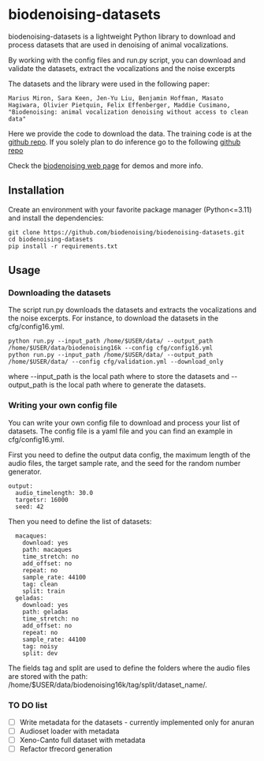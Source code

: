 # biodenoising-datasets
biodenoising-datasets is a lightweight Python library to download and process datasets that are used in denoising of animal vocalizations. 

By working with the config files and run.py script, you can download and validate the datasets, extract the vocalizations and the noise excerpts

The datasets and the library were used in the following paper:

```Marius Miron, Sara Keen, Jen-Yu Liu, Benjamin Hoffman, Masato Hagiwara, Olivier Pietquin, Felix Effenberger, Maddie Cusimano, "Biodenoising: animal vocalization denoising without access to clean data"```

Here we provide the code to download the data. The training code is at the [github repo](https://github.com/earthspecies/biodenoising). If you solely plan to do inference go to the following [github repo](https://github.com/earthspecies/biodenoising-inference)

Check the [biodenoising web page](https://mariusmiron.com/research/biodenoising) for demos and more info.

## Installation
Create an environment with your favorite package manager (Python<=3.11) and install the dependencies:

```
git clone https://github.com/biodenoising/biodenoising-datasets.git
cd biodenoising-datasets
pip install -r requirements.txt
```

## Usage

### Downloading the datasets

The script run.py downloads the datasets and extracts the vocalizations and the noise excerpts. For instance, to download the datasets in the cfg/config16.yml. 

```
python run.py --input_path /home/$USER/data/ --output_path /home/$USER/data/biodenoising16k --config cfg/config16.yml
python run.py --input_path /home/$USER/data/ --output_path /home/$USER/data/ --config cfg/validation.yml --download_only
```

where --input_path is the local path where to store the datasets and --output_path is the local path where to generate the datasets.

### Writing your own config file

You can write your own config file to download and process your list of datasets. The config file is a yaml file and you can find an example in cfg/config16.yml.

First you need to define the output data config, the maximum length of the audio files, the target sample rate, and the seed for the random number generator.

```
output:
  audio_timelength: 30.0 
  targetsr: 16000
  seed: 42
```

Then you need to define the list of datasets:

```
  macaques:
    download: yes
    path: macaques
    time_stretch: no
    add_offset: no
    repeat: no
    sample_rate: 44100
    tag: clean
    split: train
  geladas:
    download: yes
    path: geladas
    time_stretch: no
    add_offset: no
    repeat: no
    sample_rate: 44100
    tag: noisy
    split: dev
```

The fields tag and split are used to define the folders where the audio files are stored with the path: /home/$USER/data/biodenoising16k/tag/split/dataset_name/. 

### TO DO list

- [ ] Write metadata for the datasets - currently implemented only for anuran
- [ ] Audioset loader with metadata
- [ ] Xeno-Canto full dataset with metadata
- [ ] Refactor tfrecord generation